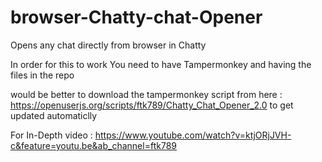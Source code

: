 # browser-Chatty-chat-Opener
Opens any chat directly from browser in Chatty

In order for this to work You need to have Tampermonkey and having the files in the repo

would be better to download the tampermonkey script from here : https://openuserjs.org/scripts/ftk789/Chatty_Chat_Opener_2.0
to get updated automaticlly

For In-Depth video : https://www.youtube.com/watch?v=ktjORjJVH-c&feature=youtu.be&ab_channel=ftk789
